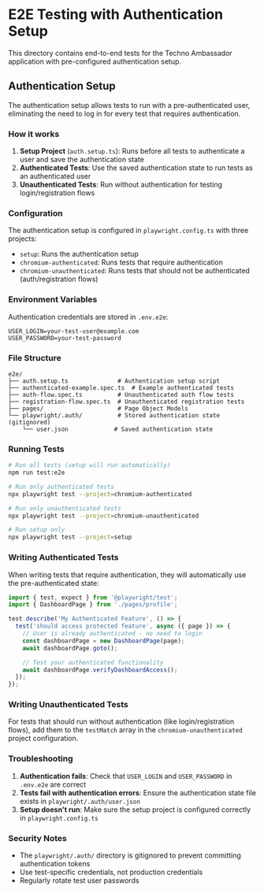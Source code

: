 # E2E Testing with Authentication Setup

This directory contains end-to-end tests for the Techno Ambassador application with pre-configured authentication setup.

## Authentication Setup

The authentication setup allows tests to run with a pre-authenticated user, eliminating the need to log in for every test that requires authentication.

### How it works

1. **Setup Project** (`auth.setup.ts`): Runs before all tests to authenticate a user and save the authentication state
2. **Authenticated Tests**: Use the saved authentication state to run tests as an authenticated user
3. **Unauthenticated Tests**: Run without authentication for testing login/registration flows

### Configuration

The authentication setup is configured in `playwright.config.ts` with three projects:

- `setup`: Runs the authentication setup
- `chromium-authenticated`: Runs tests that require authentication
- `chromium-unauthenticated`: Runs tests that should not be authenticated (auth/registration flows)

### Environment Variables

Authentication credentials are stored in `.env.e2e`:

```env
USER_LOGIN=your-test-user@example.com
USER_PASSWORD=your-test-password
```

### File Structure

```
e2e/
├── auth.setup.ts              # Authentication setup script
├── authenticated-example.spec.ts  # Example authenticated tests
├── auth-flow.spec.ts          # Unauthenticated auth flow tests
├── registration-flow.spec.ts  # Unauthenticated registration tests
├── pages/                     # Page Object Models
└── playwright/.auth/          # Stored authentication state (gitignored)
    └── user.json             # Saved authentication state
```

### Running Tests

```bash
# Run all tests (setup will run automatically)
npm run test:e2e

# Run only authenticated tests
npx playwright test --project=chromium-authenticated

# Run only unauthenticated tests
npx playwright test --project=chromium-unauthenticated

# Run setup only
npx playwright test --project=setup
```

### Writing Authenticated Tests

When writing tests that require authentication, they will automatically use the pre-authenticated state:

```typescript
import { test, expect } from '@playwright/test';
import { DashboardPage } from './pages/profile';

test.describe('My Authenticated Feature', () => {
  test('should access protected feature', async ({ page }) => {
    // User is already authenticated - no need to login
    const dashboardPage = new DashboardPage(page);
    await dashboardPage.goto();

    // Test your authenticated functionality
    await dashboardPage.verifyDashboardAccess();
  });
});
```

### Writing Unauthenticated Tests

For tests that should run without authentication (like login/registration flows), add them to the `testMatch` array in the `chromium-unauthenticated` project configuration.

### Troubleshooting

1. **Authentication fails**: Check that `USER_LOGIN` and `USER_PASSWORD` in `.env.e2e` are correct
2. **Tests fail with authentication errors**: Ensure the authentication state file exists in `playwright/.auth/user.json`
3. **Setup doesn't run**: Make sure the setup project is configured correctly in `playwright.config.ts`

### Security Notes

- The `playwright/.auth/` directory is gitignored to prevent committing authentication tokens
- Use test-specific credentials, not production credentials
- Regularly rotate test user passwords
